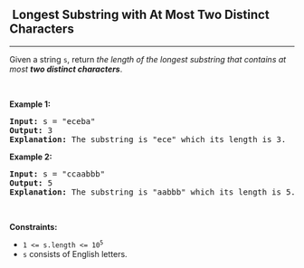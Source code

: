 <h2>  Longest Substring with At Most Two Distinct Characters</h2><hr><div style="user-select: auto;"><p style="user-select: auto;">Given a string <code style="user-select: auto;">s</code>, return <em style="user-select: auto;">the length of the longest substring that contains at most <strong style="user-select: auto;">two distinct characters</strong></em>.</p>

<p style="user-select: auto;">&nbsp;</p>
<p style="user-select: auto;"><strong class="example" style="user-select: auto;">Example 1:</strong></p>

<pre style="user-select: auto;"><strong style="user-select: auto;">Input:</strong> s = "eceba"
<strong style="user-select: auto;">Output:</strong> 3
<strong style="user-select: auto;">Explanation:</strong> The substring is "ece" which its length is 3.
</pre>

<p style="user-select: auto;"><strong class="example" style="user-select: auto;">Example 2:</strong></p>

<pre style="user-select: auto;"><strong style="user-select: auto;">Input:</strong> s = "ccaabbb"
<strong style="user-select: auto;">Output:</strong> 5
<strong style="user-select: auto;">Explanation:</strong> The substring is "aabbb" which its length is 5.
</pre>

<p style="user-select: auto;">&nbsp;</p>
<p style="user-select: auto;"><strong style="user-select: auto;">Constraints:</strong></p>

<ul style="user-select: auto;">
	<li style="user-select: auto;"><code style="user-select: auto;">1 &lt;= s.length &lt;= 10<sup style="user-select: auto;">5</sup></code></li>
	<li style="user-select: auto;"><code style="user-select: auto;">s</code> consists of English letters.</li>
</ul>
</div>